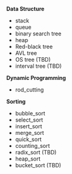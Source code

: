 
**Data Structure**
- stack
- queue
- binary search tree
- heap
- Red-black tree
- AVL tree
- OS tree (TBD)
- interval tree (TBD)

**Dynamic Programming**
- rod_cutting

**Sorting**
- bubble_sort
- select_sort
- insert_sort
- merge_sort
- quick_sort
- counting_sort
- radix_sort (TBD)
- heap_sort
- bucket_sort (TBD)
